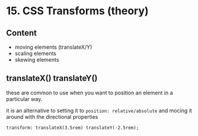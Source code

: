 # 15. CSS Transforms (theory)

## Content

- moving elements (translateX/Y)
- scaling elements
- skewing elements

## translateX() translateY()

these are common to use when you want to position an element in a particular way.

it is an alternative to setting it to `position: relative/absolute` and mocing it around with the directional properties

`transform: translateX(3.5rem) translateY(-2.5rem);`
